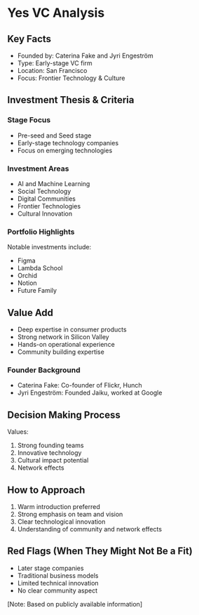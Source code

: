 # Yes VC Analysis

## Key Facts
- Founded by: Caterina Fake and Jyri Engeström
- Type: Early-stage VC firm
- Location: San Francisco
- Focus: Frontier Technology & Culture

## Investment Thesis & Criteria

### Stage Focus
- Pre-seed and Seed stage
- Early-stage technology companies
- Focus on emerging technologies

### Investment Areas
- AI and Machine Learning
- Social Technology
- Digital Communities
- Frontier Technologies
- Cultural Innovation

### Portfolio Highlights
Notable investments include:
- Figma
- Lambda School
- Orchid
- Notion
- Future Family

## Value Add
- Deep expertise in consumer products
- Strong network in Silicon Valley
- Hands-on operational experience
- Community building expertise

### Founder Background
- Caterina Fake: Co-founder of Flickr, Hunch
- Jyri Engeström: Founded Jaiku, worked at Google

## Decision Making Process
Values:
1. Strong founding teams
2. Innovative technology
3. Cultural impact potential
4. Network effects

## How to Approach
1. Warm introduction preferred
2. Strong emphasis on team and vision
3. Clear technological innovation
4. Understanding of community and network effects

## Red Flags (When They Might Not Be a Fit)
- Later stage companies
- Traditional business models
- Limited technical innovation
- No clear community aspect

[Note: Based on publicly available information] 